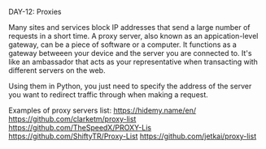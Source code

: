 DAY-12: Proxies

Many sites and services block IP addresses that send  a large number of requests in a short time. 
A proxy server, also known as an appication-level gateway, can be a piece of software or a computer. It functions as a gateway betweeen your device and the server you are connected to. It's like an ambassador that acts as your representative when transacting with different servers on the web.

Using them in Python, you just need to specify the address of the server you want to redirect traffic through when making a request.


Examples of proxy servers list:
https://hidemy.name/en/
https://github.com/clarketm/proxy-list
https://github.com/TheSpeedX/PROXY-Lis
https://github.com/ShiftyTR/Proxy-List
https://github.com/jetkai/proxy-list